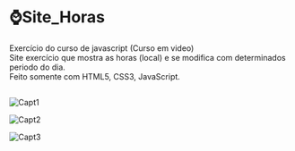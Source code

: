 # ⌚Site_Horas
Exercício do curso de javascript (Curso em video)<br>
Site exercício que mostra as horas (local) e se modifica com determinados periodo do dia. <br>
Feito somente com HTML5, CSS3, JavaScript.
##
![Capt1](https://github.com/MatheusCarniato/Site_Horas/assets/141453630/7434e346-9ae0-4794-91ac-ef95285e341e)

![Capt2](https://github.com/MatheusCarniato/Site_Horas/assets/141453630/afeb81a5-4d2f-4fd3-9fea-7c70d1e5d8dd)

![Capt3](https://github.com/MatheusCarniato/Site_Horas/assets/141453630/5bcaba73-c816-4662-8280-0b3f38b190bc)
